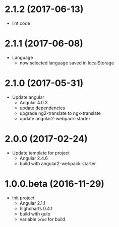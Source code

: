 <a name="2.1.2"></a>
# 2.1.2 (2017-06-13)
* lint code

<a name="2.1.1"></a>
# 2.1.1 (2017-06-08)
* Language
  * now selected language saved in localStorage

<a name="2.1.0"></a>
# 2.1.0 (2017-05-31)
* Update angular  
  * Angular 4.0.3
  * update dependencies
  * upgrade ng2-translate to ngx-translate
  * update angular2-webpack-starter

<a name="2.0.0"></a>
# 2.0.0 (2017-02-24)
* Update template for project
  * Angular 2.4.6
  * build with angular2-webpack-starter

<a name="1.0.0.beta"></a>
# 1.0.0.beta (2016-11-29)
* Init project
  * Angular 2.1.1
  * highcharts 0.4.1
  * build with gulp
  * variable `prod` for build
